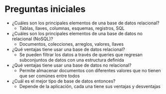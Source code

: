 # Preguntas iniciales

* ¿Cuáles son los principales elementos de una base de datos relacional?
  - Tablas, llaves, columnas, esquemas, registros, SQL
* ¿Cuáles son los principales elementos de una base de datos no relacional (NoSQL)?
  - Documentos, colecciones, arreglos, valores, llaves
* ¿Qué ventajas tiene usar una base de datos relacional?
  - Se pueden filtrar los datos a través de queries que regresan subconjuntos de datos con una estructura definida
* ¿Qué ventajas tiene usar una base de datos no relacional?
  - Permite almacenar documentos con diferentes valores que no tienen que ser comúnes entre todos
* ¿Cuál es el mejor tipo de base de datos entonces?
  - Depende de la aplicación, cada una tiene sus ventajas y desventajas
